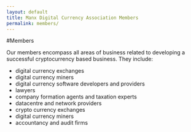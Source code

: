 ```yaml
---
layout: default
title: Manx Digital Currency Association Members
permalink: members/
---
```


#Members

Our members encompass all areas of business related to developing a successful cryptocurrency based business. They include:

* digital currency exchanges
* digital currency miners
* digital currency software developers and providers
* lawyers
* company formation agents and taxation experts
* datacentre and network providers
* crypto currency exchanges
* digital currency miners
* accountancy and audit firms

